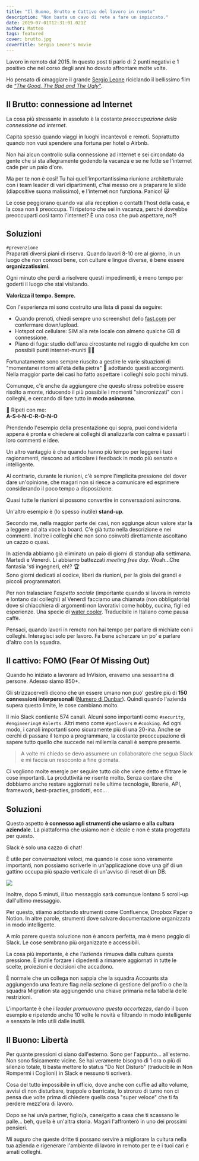 ```yaml
---
title: "Il Buono, Brutto e Cattivo del lavoro in remoto"
description: "Non basta un cavo di rete a fare un impiccato."
date: 2019-07-01T12:31:01.021Z
author: Matteo
tags: featured
cover: brutto.jpg
coverTitle: Sergio Leone's movie
---
```


Lavoro in remoto dal 2015. In questo post ti parlo di 2 punti negativi e 1 positivo che nel corso degli anni ho dovuto affrontare molte volte.

Ho pensato di omaggiare il grande [Sergio Leone](https://www.imdb.com/name/nm0001466) riciclando il bellissimo film de [_"The Good, The Bad and The Ugly"_](https://www.rottentomatoes.com/m/the_good_the_bad_and_the_ugly).

## Il Brutto: connessione ad Internet

La cosa più stressante in assoluto è la costante _preoccupazione della connessione ad internet_.

Capita spesso quando viaggi in luoghi incantevoli e remoti.
Soprattutto quando non vuoi spendere una fortuna per hotel o Airbnb.

Non hai alcun controllo sulla connessione ad internet e sei circondato da gente che si sta allegramente godendo la vacanza e se ne fotte se l'internet cade per un paio d'ore.

Ma per te non è così! Tu hai quell'importantissima riunione architetturale con i team leader di vari dipartimenti, c'hai messo ore a praparare le slide (diapositive suona malissimo), e l'internet non funziona. Panico! 🙀

Le cose peggiorano quando vai alla reception o contatti l'host della casa, e la cosa non li preoccupa.
Ti ripetono che sei in vacanza, perché dovrebbe preoccuparti così tanto l'internet? È una cosa che può aspettare, no?!

## Soluzioni

`#prevenzione`<br/>Praparati diversi piani di riserva. Quando lavori 8-10 ore al giorno, in un luogo che non conosci bene, con culture e lingue diverse, è bene essere **organizzatissimi**.

Ogni minuto che perdi a risolvere questi impedimenti, è meno tempo per goderti il luogo che stai visitando.

**Valorizza il tempo. Sempre.**

Con l'esperienza mi sono costruito una lista di passi da seguire:

- Quando prenoti, chiedi sempre uno screenshot dello [fast.com](https://fast.com) per confermare down/upload.
- Hotspot col cellulare: SIM alla rete locale con almeno qualche GB di connessione.
- Piano di fuga: studio dell'area circostante nel raggio di qualche km con possibili punti internet-muniti 🏃‍♂️

Fortunatamente sono sempre riuscito a gestire le varie situazioni di "momentanei ritorni all'età della pietra" 🦴 adottando questi accorgimenti. Nella maggior parte dei casi ho fatto aspettare i colleghi solo pochi minuti.

Comunque, c'è anche da aggiungere che questo stress potrebbe essere risolto a monte, riducendo il più possibile i momenti "sincronizzati" con i colleghi, e cercando di fare tutto in **modo asincrono**.

📣 Ripeti con me:<br/> **A-S-I-N-C-R-O-N-O**

Prendendo l'esempio della presentazione qui sopra, puoi condividerla appena è pronta e chiedere ai colleghi di analizzarla con calma e passarti i loro commenti e idee.

Un altro vantaggio è che quando hanno più tempo per leggere i tuoi ragionamenti, riescono ad articolare i feedback in modo più sensato e intelligente.

Al contrario, durante le riunioni, c'è sempre l'implicita pressione del dover dare un'opinione, che magari non si riesce a comunicare ed esprimere considerando il poco tempo a disposizione.

Quasi tutte le riunioni si possono convertire in conversazioni asincrone.

Un'altro esempio è (lo spesso inutile) **stand-up**.

Secondo me, nella maggior parte dei casi, non aggiunge alcun valore star la a leggere ad alta voce la board.
C'è già tutto nella descrizione e nei commenti. Inoltre i colleghi che non sono coinvolti direttamente ascoltano un cazzo o quasi.

In azienda abbiamo già eliminato un paio di giorni di standup alla settimana. Martedì e Venerdì.
Li abbiamo battezzati _meeting free day_. Woah...Che fantasia 'sti ingegneri, eh!? 🏆<br/>
Sono giorni dedicati al codice, liberi da riunioni, per la gioia dei grandi e piccoli programmatori.

Per non tralasciare l'_aspetto sociale_ (importante quando si lavora in remoto e lontano dai colleghi) al Venerdì facciamo una chiamata (non obbligatoria) dove si chiacchiera di argomenti non lavorativi come hobby, cucina, figli ed esperienze. Una specie di [water cooler](https://www.youtube.com/watch?v=mAparymJ_jc). Traducibile in Italiano come pausa caffè.

Pensaci, quando lavori in remoto non hai tempo per parlare di michiate con i colleghi. Interagisci solo per lavoro. Fa bene scherzare un po' e parlare d'altro con la squadra.

## Il cattivo: FOMO (Fear Of Missing Out)

Quando ho iniziato a lavorare ad InVision, eravamo una sessantina di persone.
Adesso siamo 850+.

Gli strizzacervelli dicono che un essere umano non puo' gestire più di **150 connessioni interpersonali** ([Numero di Dunbar](https://it.wikipedia.org/wiki/Numero_di_Dunbar)). Quindi quando l'azienda supera questo limite, le cose cambiano molto.

Il mio Slack contiente 574 canali. Alcuni sono importanti come `#security`, `#engineering`e `#alerts`. Altri meno come `#petlovers` e `#cooking`.
Ad ogni modo, i canali importanti sono sicuramente più di una 20-ina.
Anche se cerchi di passare il tempo a programmare, la costante preoccupazione di sapere tutto quello che succede nei millemila canali è sempre presente.

> A volte mi chiedo se devo assumere un collaboratore che segua Slack e mi faccia un resoconto a fine giornata.

Ci vogliono molte energie per seguire tutto ciò che viene detto e filtrare le cose importanti. La produttività ne risente molto.
Senza contare che dobbiamo anche restare aggiornati nelle ultime tecnologie, librerie, API, framework, best-practies, prodotti, ecc...

## Soluzioni

Questo aspetto **è connesso agli strumenti che usiamo e alla cultura aziendale**.
La piattaforma che usiamo non è ideale e non è stata progettata per questo.

Slack è solo una cazzo di chat!

È utile per conversazioni veloci, ma quando le cose sono veramente importanti, non possiamo scriverle in un'applicazione dove una gif di un gattino occupa più spazio verticale di un'avviso di reset di un DB.

![](https://media.giphy.com/media/tBxyh2hbwMiqc/giphy.gif)

Inoltre, dopo 5 minuti, il tuo messaggio sarà comunque lontano 5 scroll-up dall'ultimo messaggio.

Per questo, stiamo adottando strumenti come Confluence, Dropbox Paper o Notion. In altre parole, strumenti dove salvare documentazione organizzata in modo intelligente.

A mio parere questa soluzione non è ancora perfetta, ma è meno peggio di Slack. Le cose sembrano più organizzate e accessibili.

La cosa più importante, è che l'azienda rimuova dalla cultura questa pressione.
È inutile forzare i dipedenti a rimanere aggiornati in tutte le scelte, proiezioni e decisioni che accadono.

È normale che un collega non sappia che la squadra Accounts sta aggiungendo una feature flag nella sezione di gestione del profilo o che la squadra Migration sta aggiungendo una chiave primaria nella tabella delle restrizioni.

L'importante è che i _leader promuovano questa accortezza_, dando il buon esempio e ripetendo anche 10 volte le novità e filtrando in modo intelligente e sensato le info utili dalle inutili.

## Il Buono: Libertà

Per quante pressioni ci siano dall'esterno. Sono per l'appunto... all'esterno. Non sono fisicamente vicine.
Se hai veramente bisogno di 1 ora o più di silenzio totale, ti basta mettere lo status "Do Not Disturb" (traducibile in Non Rompermi i Coglioni) in Slack e nessuno ti scriverà.

Cosa del tutto impossibile in ufficio, dove anche con cuffie ad alto volume, avvisi di non disturbare, trappole o barricate, lo stronzo di turno non ci pensa due volte prima di chiedere quella cosa "super veloce" che ti fa perdere mezz'ora di lavoro.

Dopo se hai un/a partner, figlio/a, cane/gatto a casa che ti scassano le palle… beh, quella è un'altra storia.
Magari l'affronterò in uno dei prossimi pensieri.

Mi auguro che queste dritte ti possano servire a migliorare la cultura nella tua azienda e rigenerare l'ambiente di lavoro in remoto per te e i tuoi cari e amati colleghi.
